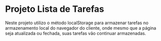 # Projeto Lista de Tarefas

<p>Neste projeto utilizo o método localStorage para armazenar tarefas no armazenamento local do navegador do cliente, onde mesmo que a página seja atualizada ou fechada, suas tarefas vão continuar armazenadas.</p>



